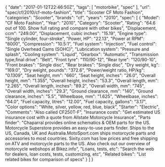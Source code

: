 {
    "date": "2017-01-12T22:46:50Z",
    "tags": [
        "motorbike",
        "spec"
    ],
    "url": "spec\/cf\/2010\/cf-moto-fashion",
    "title": "Scooter CF Moto Fashion",
    "categories": "Scooter",
    "brands": "cf",
    "years": "2010",
    "spec": [
        {
            "Model": "CF Moto Fashion",
            "Year": "2010",
            "Category": "Scooter",
            "Rating": "64.6 out of 100. Show full rating and compare with other bikes",
            "Displacement, ccm": "249.00",
            "Displacement, cubic inches": "15.19",
            "Engine type": "Single cylinder, four-stroke",
            "Power, HP": "22.13",
            "Power at RPM": "8000",
            "Compression": "10.5:1",
            "Fuel system": "Injection",
            "Fuel control": "Single Overhead Cams (SOHC)",
            "Lubrication system": "Pressure and splash",
            "Cooling system": "Liquid",
            "Gearbox": "Automatic",
            "Transmission type,final drive": "Belt",
            "Front tyre": "110\/90-12",
            "Rear tyre": "120\/90-10",
            "Front brakes": "Single disc",
            "Rear brakes": "Single disc",
            "Dry weight, kg": "169.0",
            "Dry weight, pounds": "372.6",
            "Power\/weight ratio, HP\/kg": "0.1309",
            "Seat height, mm": "660",
            "Seat height, inches": "26.0",
            "Overall height, mm": "1.355",
            "Overall height, inches": "53.3",
            "Overall length, mm": "2.265",
            "Overall length, inches": "89.2",
            "Overall width, mm": "745",
            "Overall width, inches": "29.3",
            "Ground clearance, mm": "140",
            "Ground clearance, inches": "5.5",
            "Wheelbase, mm": "1.625",
            "Wheelbase, inches": "64.0",
            "Fuel capacity, litres": "12.00",
            "Fuel capacity, gallons": "3.17",
            "Color options": "White, silver, yellow, red, blue, black",
            "Starter": "Electric",
            "Comments": "Also called CF250T-F",
            "Insurance costs": "Get estimated US insurance cost with a quote from Allstate Motorcycle Insurance",
            "Parts finder": "Chaparral provides online schematics & OEM parts for the US.   Motorcycle Superstore provides an easy-to-use parts finder. Ships to the US, Canada, UK and Australia.MotoSport.com ships motorcycle parts and accessories to most countries.    Sixity.com has low prices and free shipping on ATV and motorcycle parts to the US. Also check out our overview of motorcycle webshops at Bikez.info",
            "Loans, tests, etc": "Search the web for dealers, loan costs, tests, customizing, etc",
            "Related bikes": "List related bikes for comparison of specs"
        }
    ]
}